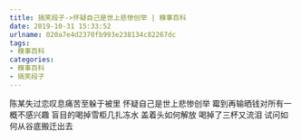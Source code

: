 ```yaml
---
title: 搞笑段子->怀疑自己是世上悲惨创举 | 糗事百科
date: 2019-10-31 15:33:52
urlname: 020a7e4d2370fb993e238134c82267dc
tags: 
- 糗事百科
categories:
- 糗事百科
- 搞笑段子
---
```

陈某失过恋叹息痛苦至躲于被里 怀疑自己是世上悲惨创举 霉到再输晒钱对所有一概不感兴趣 盲目的喝掉雪柜几扎冻水 盖着头如何解放 喝掉了三杯又流泪 试问如何从谷底搬迁出去


